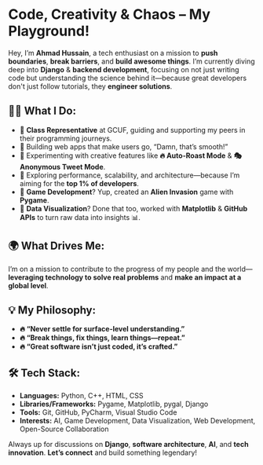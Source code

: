 # Code, Creativity & Chaos – My Playground!

Hey, I’m **Ahmad Hussain**, a tech enthusiast on a mission to **push boundaries**, **break barriers**, and **build awesome things**. I’m currently diving deep into **Django** & **backend development**, focusing on not just writing code but understanding the science behind it—because great developers don't just follow tutorials, they **engineer solutions**.

## 👨‍💻 What I Do:
- 🔹 **Class Representative** at GCUF, guiding and supporting my peers in their programming journeys.
- 🔹 Building web apps that make users go, “Damn, that’s smooth!”
- 🔹 Experimenting with creative features like **🔥 Auto-Roast Mode** & **🎭 Anonymous Tweet Mode**.
- 🔹 Exploring performance, scalability, and architecture—because I’m aiming for the **top 1% of developers**.
- 🔹 **Game Development**? Yup, created an **Alien Invasion** game with **Pygame**.
- 🔹 **Data Visualization**? Done that too, worked with **Matplotlib** & **GitHub APIs** to turn raw data into insights 📊.

## 🌍 What Drives Me:
I’m on a mission to contribute to the progress of my people and the world—**leveraging technology to solve real problems** and **make an impact at a global level**.

## 💡 My Philosophy:
- **🔥 “Never settle for surface-level understanding.”**
- **🔥 “Break things, fix things, learn things—repeat.”**
- **🔥 “Great software isn’t just coded, it’s crafted.”**

## 🛠️ Tech Stack:
- **Languages:** Python, C++, HTML, CSS
- **Libraries/Frameworks:** Pygame, Matplotlib, pygal, Django
- **Tools:** Git, GitHub, PyCharm, Visual Studio Code
- **Interests:** AI, Game Development, Data Visualization, Web Development, Open-Source Collaboration

Always up for discussions on **Django**, **software architecture**, **AI**, and **tech innovation**. **Let’s connect** and build something legendary!
